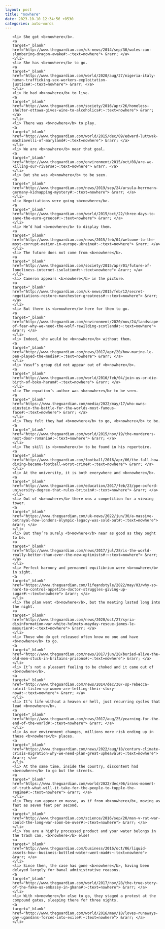 ```yaml
---
layout: post
title: "nowhere"
date: 2023-10-10 12:34:56 +0530
categories: auto-words
---
```

<ol>

    <li> She got <b>nowhere</b>.
    <a 
    target="_blank" 
    href="http://www.theguardian.com/uk-news/2014/sep/30/wales-can-slumbering-dragon-awake#:~:text=nowhere"> &rarr; </a>
    </li>
    <li> She has <b>nowhere</b> to go.
    <a 
    target="_blank" 
    href="http://www.theguardian.com/world/2020/aug/27/nigeria-italy-human-trafficking-sex-workers-exploitation-justice#:~:text=nowhere"> &rarr; </a>
    </li>
    <li> He had <b>nowhere</b> to live.
    <a 
    target="_blank" 
    href="http://www.theguardian.com/society/2016/apr/26/homeless-shelter-ottawa-gives-wine-to-alcoholics#:~:text=nowhere"> &rarr; </a>
    </li>
    <li> There was <b>nowhere</b> to play.
    <a 
    target="_blank" 
    href="http://www.theguardian.com/world/2015/dec/09/edward-luttwak-machiavelli-of-maryland#:~:text=nowhere"> &rarr; </a>
    </li>
    <li> We are <b>nowhere</b> near that goal.
    <a 
    target="_blank" 
    href="http://www.theguardian.com/environment/2015/oct/08/are-we-killing-our-rivers#:~:text=nowhere"> &rarr; </a>
    </li>
    <li> But she was <b>nowhere</b> to be seen.
    <a 
    target="_blank" 
    href="http://www.theguardian.com/news/2019/sep/24/ursula-herrmann-germany-kidnapping-mystery#:~:text=nowhere"> &rarr; </a>
    </li>
    <li> Negotiations were going <b>nowhere</b>.
    <a 
    target="_blank" 
    href="http://www.theguardian.com/world/2015/oct/22/three-days-to-save-the-euro-greece#:~:text=nowhere"> &rarr; </a>
    </li>
    <li> He’d had <b>nowhere</b> to display them.
    <a 
    target="_blank" 
    href="http://www.theguardian.com/news/2015/feb/04/welcome-to-the-most-corrupt-nation-in-europe-ukraine#:~:text=nowhere"> &rarr; </a>
    </li>
    <li> The future does not come from <b>nowhere</b>.
    <a 
    target="_blank" 
    href="http://www.theguardian.com/society/2015/apr/01/future-of-loneliness-internet-isolation#:~:text=nowhere"> &rarr; </a>
    </li>
    <li> Cameron appears <b>nowhere</b> in the picture.
    <a 
    target="_blank" 
    href="http://www.theguardian.com/uk-news/2015/feb/12/secret-negotiations-restore-manchester-greatness#:~:text=nowhere"> &rarr; </a>
    </li>
    <li> But there is <b>nowhere</b> here for them to go.
    <a 
    target="_blank" 
    href="http://www.theguardian.com/environment/2020/nov/24/landscape-of-fear-why-we-need-the-wolf-rewilding-scotland#:~:text=nowhere"> &rarr; </a>
    </li>
    <li> Indeed, she would be <b>nowhere</b> without them.
    <a 
    target="_blank" 
    href="http://www.theguardian.com/news/2017/apr/20/how-marine-le-pen-played-the-media#:~:text=nowhere"> &rarr; </a>
    </li>
    <li> Yusuf’s group did not appear out of <b>nowhere</b>.
    <a 
    target="_blank" 
    href="http://www.theguardian.com/world/2016/feb/04/join-us-or-die-birth-of-boko-haram#:~:text=nowhere"> &rarr; </a>
    </li>
    <li> The equation’s author was <b>nowhere</b> to be seen.
    <a 
    target="_blank" 
    href="https://www.theguardian.com/media/2022/may/17/who-owns-einstein-the-battle-for-the-worlds-most-famous-face#:~:text=nowhere"> &rarr; </a>
    </li>
    <li> They felt they had <b>nowhere</b> to go, <b>nowhere</b> to be.
    <a 
    target="_blank" 
    href="http://www.theguardian.com/world/2015/nov/19/the-murderers-next-door-romania#:~:text=nowhere"> &rarr; </a>
    </li>
    <li> The skill is <b>nowhere</b> to be found in his repertoire.
    <a 
    target="_blank" 
    href="http://www.theguardian.com/football/2016/apr/06/the-fall-how-diving-became-football-worst-crime#:~:text=nowhere"> &rarr; </a>
    </li>
    <li> At the university, it is both everywhere and <b>nowhere</b>.
    <a 
    target="_blank" 
    href="http://www.theguardian.com/education/2017/feb/23/ppe-oxford-university-degree-that-rules-britain#:~:text=nowhere"> &rarr; </a>
    </li>
    <li> Out of <b>nowhere</b> there was a competition for a viewing tower.
    <a 
    target="_blank" 
    href="https://www.theguardian.com/uk-news/2022/jun/30/a-massive-betrayal-how-londons-olympic-legacy-was-sold-out#:~:text=nowhere"> &rarr; </a>
    </li>
    <li> But they’re surely <b>nowhere</b> near as good as they ought to be.
    <a 
    target="_blank" 
    href="http://www.theguardian.com/news/2017/jul/28/is-the-world-really-better-than-ever-the-new-optimists#:~:text=nowhere"> &rarr; </a>
    </li>
    <li> Perfect harmony and permanent equilibrium were <b>nowhere</b> in sight.
    <a 
    target="_blank" 
    href="https://www.theguardian.com/lifeandstyle/2022/may/03/why-so-hard-to-control-appetite-doctor-struggles-giving-up-sugar#:~:text=nowhere"> &rarr; </a>
    </li>
    <li> The plan went <b>nowhere</b>, but the meeting lasted long into the night.
    <a 
    target="_blank" 
    href="http://www.theguardian.com/news/2020/oct/27/syria-disinformation-war-white-helmets-mayday-rescue-james-le-mesurier#:~:text=nowhere"> &rarr; </a>
    </li>
    <li> Those who do get released often know no one and have <b>nowhere</b> to go.
    <a 
    target="_blank" 
    href="http://www.theguardian.com/news/2017/jun/20/buried-alive-the-old-men-stuck-in-britains-prisons#:~:text=nowhere"> &rarr; </a>
    </li>
    <li> It’s not a pleasant feeling to be choked and it came out of <b>nowhere</b>.
    <a 
    target="_blank" 
    href="http://www.theguardian.com/news/2014/dec/30/-sp-rebecca-solnit-listen-up-women-are-telling-their-story-now#:~:text=nowhere"> &rarr; </a>
    </li>
    <li> It’s life without a heaven or hell, just recurring cycles that lead <b>nowhere</b>.
    <a 
    target="_blank" 
    href="http://www.theguardian.com/news/2017/aug/25/yearning-for-the-end-of-the-world#:~:text=nowhere"> &rarr; </a>
    </li>
    <li> As our environment changes, millions more risk ending up in these <b>nowhere</b> places.
    <a 
    target="_blank" 
    href="https://www.theguardian.com/news/2022/aug/18/century-climate-crisis-migration-why-we-need-plan-great-upheaval#:~:text=nowhere"> &rarr; </a>
    </li>
    <li> At the same time, inside the country, discontent had <b>nowhere</b> to go but the streets.
    <a 
    target="_blank" 
    href="https://www.theguardian.com/world/2022/dec/06/irans-moment-of-truth-what-will-it-take-for-the-people-to-topple-the-regime#:~:text=nowhere"> &rarr; </a>
    </li>
    <li> They can appear en masse, as if from <b>nowhere</b>, moving as fast as seven feet per second.
    <a 
    target="_blank" 
    href="http://www.theguardian.com/science/2016/sep/20/man-v-rat-war-could-the-long-war-soon-be-over#:~:text=nowhere"> &rarr; </a>
    </li>
    <li> You are a highly processed product and your water belongs in the trash can, <b>nowhere</b> else!
    <a 
    target="_blank" 
    href="http://www.theguardian.com/business/2016/oct/06/liquid-assets-how--business-bottled-water-went-mad#:~:text=nowhere"> &rarr; </a>
    </li>
    <li> Since then, the case has gone <b>nowhere</b>, having been delayed largely for banal administrative reasons.
    <a 
    target="_blank" 
    href="http://www.theguardian.com/world/2017/nov/28/the-true-story-of-the-fake-us-embassy-in-ghana#:~:text=nowhere"> &rarr; </a>
    </li>
    <li> With <b>nowhere</b> else to go, they staged a protest at the compound gates, sleeping there for three nights.
    <a 
    target="_blank" 
    href="http://www.theguardian.com/world/2016/may/18/loves-runaways-gay-ugandans-forced-into-exile#:~:text=nowhere"> &rarr; </a>
    </li>